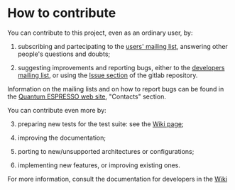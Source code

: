 # How to contribute
You can contribute to this project, even as an ordinary user, by:

1. subscribing and partecipating to the [users' mailing list](https://lists.quantum-espresso.org/mailman/listinfo/users), answering other people's questions
and doubts;

2. suggesting improvements and reporting bugs, either to the [developers mailing list](https://lists.quantum-espresso.org/mailman/listinfo/developers),
or using the [Issue section](https://gitlab.com/QEF/q-e/issues) of the gitlab repository.

Information on the mailing lists and on how to report bugs can be found in the
[Quantum ESPRESSO web site](https://www.quantum-espresso.org), "Contacts" section.

You can contribute even more by:

3.  preparing new tests for the test suite: see the
[Wiki page](https://gitlab.com/QEF/q-e/wikis/Developers/Test-suite-and-test-farm);

4.  improving the documentation;

5.  porting to new/unsupported architectures or configurations;

6.  implementing new features, or improving existing ones.

For more information, consult the documentation for developers in the
[Wiki](https://gitlab.com/QEF/q-e/wikis/home)
